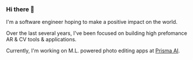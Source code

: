 ### Hi there 👋

I'm a software engineer hoping to make a positive impact on the world.

Over the last several years, I've been focused on building high prefomance AR & CV tools & applications.

Currently, I'm working on M.L. powered photo editing apps at [Prisma AI](https://prisma-ai.com).
